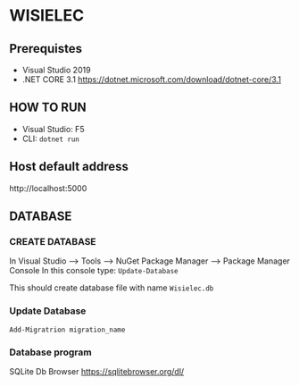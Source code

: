 # WISIELEC
## Prerequistes
- Visual Studio 2019
- .NET CORE 3.1 https://dotnet.microsoft.com/download/dotnet-core/3.1 

## HOW TO RUN
 - Visual Studio: F5
 - CLI: `dotnet run`

## Host default address
http://localhost:5000
 
## DATABASE
### CREATE DATABASE
In Visual Studio --> Tools --> NuGet Package Manager --> Package Manager Console
In this console type:
`Update-Database`

This should create database file with name `Wisielec.db`

### Update Database
`Add-Migratrion migration_name` 

### Database program
SQLite Db Browser https://sqlitebrowser.org/dl/




